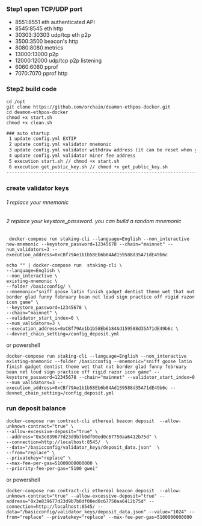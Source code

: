### Step1 open TCP/UDP port
  - 8551:8551                        eth  authenticated API
  - 8545:8545                        eth http 
  - 30303:30303 udp/tcp              eth p2p
  - 3500:3500                        beacon's http 
  - 8080:8080                        metrics
  - 13000:13000                      p2p 
  - 12000:12000  udp/tcp             p2p listening
  - 6060:6060                        pprof 
  - 7070:7070                        pprof http 

### Step2 build code
```shell
cd /opt
git clone https://github.com/orchain/deamon-ethpos-docker.git
cd deamon-ethpos-docker
chmod +x start.sh
chmod +x clean.sh
``` 
```html
### auto startup
 1 update config.yml EXTIP
 2 update config.yml validator mnemonic
 3 update config.yml validator withdraw address (it can be reset when you use app to deposit)
 4 update config.yml validator miner fee address
 5 execution start.sh // chmod +x start.sh
 6 execution get_public_key.sh // chmod +x get_public_key.sh
--------------------------------------------------------------------------------------
```

###  create validator keys
###### 1 replace your mnemonic
###### 2 replace your keystore_password. you can build a random mnemonic
```shell 
 docker-compose run staking-cli --language=English --non_interactive new-mnemonic --keystore_password=12345678 --chain="mainnet" --num_validators=3 --execution_address=0xCBf79Ae1b1b58Eb6b84Ad159588d35A71dE49b6c
```
```shell
echo "" | docker-compose run  staking-cli \
--language=English \
--non_interactive \
existing-mnemonic \
--folder /basicconfig/ \
--mnemonic="sniff goose latin finish gadget dentist theme wet that nut border glad funny february bean net loud sign practice off rigid razor icon game" \
--keystore_password=12345678 \
--chain="mainnet" \
--validator_start_index=0 \
--num_validators=3 \
--execution_address=0xCBf79Ae1b1b58Eb6b84Ad159588d35A71dE49b6c \
--devnet_chain_setting=/config_deposit.yml
```
or powershell 
```shell
docker-compose run staking-cli --language=English --non_interactive existing-mnemonic --folder /basicconfig --mnemonic="sniff goose latin finish gadget dentist theme wet that nut border glad funny february bean net loud sign practice off rigid razor icon game" --keystore_password=12345678 --chain="mainnet" --validator_start_index=0 --num_validators=3 --execution_address=0xCBf79Ae1b1b58Eb6b84Ad159588d35A71dE49b6c --devnet_chain_setting=/config_deposit.yml
```

### run deposit balance
```shell
docker-compose run contract-cli ethereal beacon deposit  --allow-unknown-contract="true" \
--allow-excessive-deposit="true" \
--address="0x3e839677d23d9b7b0df00ed0c67750aa6412b75d" \
--connection=http://localhost:8545/  \
--data="/basicconfig/validator_keys/deposit_data.json"  \
--from="replace" \
--privatekey="replace" \
--max-fee-per-gas=51000000000000 \
--priority-fee-per-gas="5100 gwei"
```
or powershell
```shell
docker-compose run contract-cli ethereal beacon deposit  --allow-unknown-contract="true" --allow-excessive-deposit="true" --address="0x3e839677d23d9b7b0df00ed0c67750aa6412b75d" --connection=http://localhost:8545/ --data="/basicconfig/validator_keys/deposit_data.json" --value="1024" --from="replace" --privatekey="replace" --max-fee-per-gas=5100000000000
```
